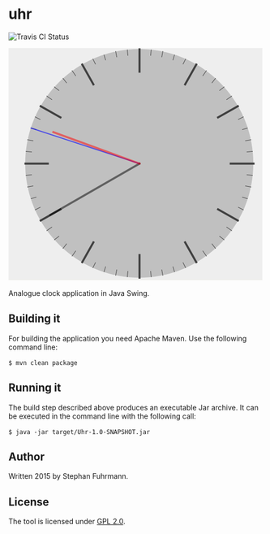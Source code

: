 uhr
===================
![Travis CI Status](https://travis-ci.org/sfuhrm/uhr.svg?branch=master)

![Screenshot of Uhr](https://raw.githubusercontent.com/sfuhrm/uhr/master/pictures/screenshot.png)

Analogue clock application in Java Swing. 

## Building it

For building the application you need Apache Maven.
Use the following command line:

    $ mvn clean package

## Running it

The build step described above produces an executable Jar archive.
It can be executed in the command line with the following call:

    $ java -jar target/Uhr-1.0-SNAPSHOT.jar 

## Author

Written 2015 by Stephan Fuhrmann.

## License

The tool is licensed under [GPL 2.0](LICENSE).
